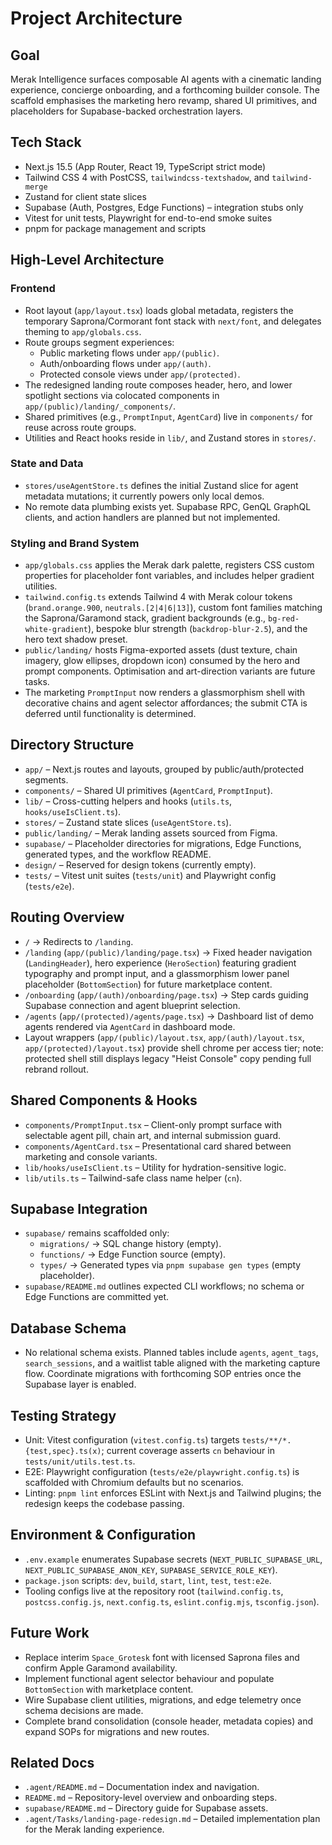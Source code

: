 # Project Architecture

## Goal
Merak Intelligence surfaces composable AI agents with a cinematic landing experience, concierge onboarding, and a forthcoming builder console. The scaffold emphasises the marketing hero revamp, shared UI primitives, and placeholders for Supabase-backed orchestration layers.

## Tech Stack
- Next.js 15.5 (App Router, React 19, TypeScript strict mode)
- Tailwind CSS 4 with PostCSS, `tailwindcss-textshadow`, and `tailwind-merge`
- Zustand for client state slices
- Supabase (Auth, Postgres, Edge Functions) – integration stubs only
- Vitest for unit tests, Playwright for end-to-end smoke suites
- pnpm for package management and scripts

## High-Level Architecture
### Frontend
- Root layout (`app/layout.tsx`) loads global metadata, registers the temporary Saprona/Cormorant font stack with `next/font`, and delegates theming to `app/globals.css`.
- Route groups segment experiences:
  - Public marketing flows under `app/(public)`.
  - Auth/onboarding flows under `app/(auth)`.
  - Protected console views under `app/(protected)`.
- The redesigned landing route composes header, hero, and lower spotlight sections via colocated components in `app/(public)/landing/_components/`.
- Shared primitives (e.g., `PromptInput`, `AgentCard`) live in `components/` for reuse across route groups.
- Utilities and React hooks reside in `lib/`, and Zustand stores in `stores/`.

### State and Data
- `stores/useAgentStore.ts` defines the initial Zustand slice for agent metadata mutations; it currently powers only local demos.
- No remote data plumbing exists yet. Supabase RPC, GenQL GraphQL clients, and action handlers are planned but not implemented.

### Styling and Brand System
- `app/globals.css` applies the Merak dark palette, registers CSS custom properties for placeholder font variables, and includes helper gradient utilities.
- `tailwind.config.ts` extends Tailwind 4 with Merak colour tokens (`brand.orange.900`, `neutrals.[2|4|6|13]`), custom font families matching the Saprona/Garamond stack, gradient backgrounds (e.g., `bg-red-white-gradient`), bespoke blur strength (`backdrop-blur-2.5`), and the hero text shadow preset.
- `public/landing/` hosts Figma-exported assets (dust texture, chain imagery, glow ellipses, dropdown icon) consumed by the hero and prompt components. Optimisation and art-direction variants are future tasks.
- The marketing `PromptInput` now renders a glassmorphism shell with decorative chains and agent selector affordances; the submit CTA is deferred until functionality is determined.

## Directory Structure
- `app/` – Next.js routes and layouts, grouped by public/auth/protected segments.
- `components/` – Shared UI primitives (`AgentCard`, `PromptInput`).
- `lib/` – Cross-cutting helpers and hooks (`utils.ts`, `hooks/useIsClient.ts`).
- `stores/` – Zustand state slices (`useAgentStore.ts`).
- `public/landing/` – Merak landing assets sourced from Figma.
- `supabase/` – Placeholder directories for migrations, Edge Functions, generated types, and the workflow README.
- `design/` – Reserved for design tokens (currently empty).
- `tests/` – Vitest unit suites (`tests/unit`) and Playwright config (`tests/e2e`).

## Routing Overview
- `/` → Redirects to `/landing`.
- `/landing` (`app/(public)/landing/page.tsx`) → Fixed header navigation (`LandingHeader`), hero experience (`HeroSection`) featuring gradient typography and prompt input, and a glassmorphism lower panel placeholder (`BottomSection`) for future marketplace content.
- `/onboarding` (`app/(auth)/onboarding/page.tsx`) → Step cards guiding Supabase connection and agent blueprint selection.
- `/agents` (`app/(protected)/agents/page.tsx`) → Dashboard list of demo agents rendered via `AgentCard` in dashboard mode.
- Layout wrappers (`app/(public)/layout.tsx`, `app/(auth)/layout.tsx`, `app/(protected)/layout.tsx`) provide shell chrome per access tier; note: protected shell still displays legacy "Heist Console" copy pending full rebrand rollout.

## Shared Components & Hooks
- `components/PromptInput.tsx` – Client-only prompt surface with selectable agent pill, chain art, and internal submission guard.
- `components/AgentCard.tsx` – Presentational card shared between marketing and console variants.
- `lib/hooks/useIsClient.ts` – Utility for hydration-sensitive logic.
- `lib/utils.ts` – Tailwind-safe class name helper (`cn`).

## Supabase Integration
- `supabase/` remains scaffolded only:
  - `migrations/` → SQL change history (empty).
  - `functions/` → Edge Function source (empty).
  - `types/` → Generated types via `pnpm supabase gen types` (empty placeholder).
- `supabase/README.md` outlines expected CLI workflows; no schema or Edge Functions are committed yet.

## Database Schema
- No relational schema exists. Planned tables include `agents`, `agent_tags`, `search_sessions`, and a waitlist table aligned with the marketing capture flow. Coordinate migrations with forthcoming SOP entries once the Supabase layer is enabled.

## Testing Strategy
- Unit: Vitest configuration (`vitest.config.ts`) targets `tests/**/*.{test,spec}.ts(x)`; current coverage asserts `cn` behaviour in `tests/unit/utils.test.ts`.
- E2E: Playwright configuration (`tests/e2e/playwright.config.ts`) is scaffolded with Chromium defaults but no scenarios.
- Linting: `pnpm lint` enforces ESLint with Next.js and Tailwind plugins; the redesign keeps the codebase passing.

## Environment & Configuration
- `.env.example` enumerates Supabase secrets (`NEXT_PUBLIC_SUPABASE_URL`, `NEXT_PUBLIC_SUPABASE_ANON_KEY`, `SUPABASE_SERVICE_ROLE_KEY`).
- `package.json` scripts: `dev`, `build`, `start`, `lint`, `test`, `test:e2e`.
- Tooling configs live at the repository root (`tailwind.config.ts`, `postcss.config.js`, `next.config.ts`, `eslint.config.mjs`, `tsconfig.json`).

## Future Work
- Replace interim `Space_Grotesk` font with licensed Saprona files and confirm Apple Garamond availability.
- Implement functional agent selector behaviour and populate `BottomSection` with marketplace content.
- Wire Supabase client utilities, migrations, and edge telemetry once schema decisions are made.
- Complete brand consolidation (console header, metadata copies) and expand SOPs for migrations and new routes.

## Related Docs
- `.agent/README.md` – Documentation index and navigation.
- `README.md` – Repository-level overview and onboarding steps.
- `supabase/README.md` – Directory guide for Supabase assets.
- `.agent/Tasks/landing-page-redesign.md` – Detailed implementation plan for the Merak landing experience.
